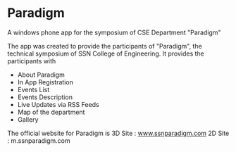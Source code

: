 # Paradigm
A windows phone app for the symposium of CSE Department "Paradigm"

The app was created to provide the participants of "Paradigm", the technical symposium of SSN College of Engineering. It provides the participants with

<ul>
  <li>About Paradigm
  <li>In App Registration
  <li>Events List
  <li>Events Description
  <li>Live Updates via RSS Feeds
  <li>Map of the department
  <li>Gallery
</ul>

The official website for Paradigm is 
  3D Site : www.ssnparadigm.com
  2D Site : m.ssnparadigm.com

